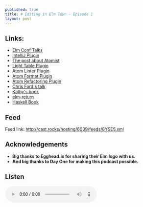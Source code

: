 ```yaml
---
published: true
title: # Editing in Elm Town - Episode 1
layout: post
---
```


## Links:

- [Elm Conf Talks](https://www.youtube.com/channel/UCOpGiN9AkczVjlpGDaBwQrQ)
- [IntelliJ Plugin](https://plugins.jetbrains.com/plugin/8192)
- [The post about Atomist](https://medium.com/the-composition/software-that-writes-and-evolves-software-953578a6fc36#.s6540aoft)
- [Light Table Plugin](https://github.com/rundis/elm-light)
- [Atom Linter Plugin](https://atom.io/packages/linter-elm-make)
- [Atom Format Plugin](https://atom.io/packages/elm-format)
- [Atom Refactoring Plugin](https://atom.io/packages/elmjutsu)
- [Chris Ford's talk](https://www.youtube.com/watch?v=EK4qctJOMaU)
- [Kathy's book](http://seriouspony.com/badass-users-the-book/)
- [elm-return](http://package.elm-lang.org/packages/Fresheyeball/elm-return/latest)
- [Haskell Book](http://haskellbook.com/)

## Feed
Feed link: http://cast.rocks/hosting/6039/feeds/8YSE5.xml

## Acknowledgements

- **Big thanks to Egghead.io for sharing their Elm logo with us.**
- **And big thanks to Day One for making this podcast possible.**

## Listen

<p>
<audio controls>
    <source src="http://cast.rocks/hosting/6039/Editing-in-Elm-Town-Ep-1-Remix.mp3" type="audio/mpeg">
</audio>
</p>
